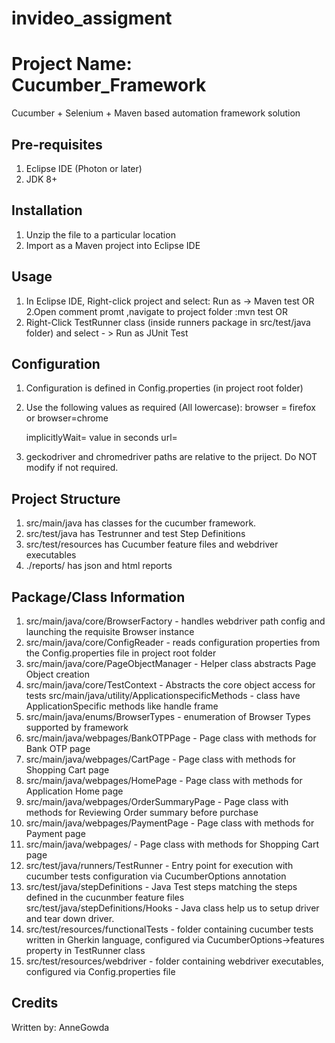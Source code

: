 # invideo_assigment
# Project Name: Cucumber_Framework

Cucumber + Selenium + Maven based automation framework solution

## Pre-requisites
1. Eclipse IDE (Photon or later)
2. JDK 8+

## Installation

1. Unzip the file to a particular location
2. Import as a Maven project into Eclipse IDE

## Usage

1. In Eclipse IDE, Right-click project and select: Run as -> Maven test
OR
2.Open comment promt ,navigate to project folder :mvn test
OR
3. Right-Click TestRunner class (inside runners package in src/test/java folder)
	and select - > Run as JUnit Test

## Configuration

1. Configuration is defined in Config.properties (in project root folder)
2. Use the following values as required (All lowercase):
	browser = firefox 
	or 
	browser=chrome 
	
	implicitlyWait=<integer> value in seconds
	url=<url to test>
3. geckodriver and chromedriver paths are relative to the priject.
	Do NOT modify if not required.

## Project Structure

1. src/main/java has classes for the cucumber framework.
2. src/test/java has Testrunner and test Step Definitions
3. src/test/resources has Cucumber feature files and webdriver executables
4. ./reports/      has json and html reports


## Package/Class Information

1. src/main/java/core/BrowserFactory - handles webdriver path config and launching the requisite Browser instance
2. src/main/java/core/ConfigReader - reads configuration properties from the Config.properties file in project root folder
3. src/main/java/core/PageObjectManager - Helper class abstracts Page Object creation
4. src/main/java/core/TestContext - Abstracts the core object access for tests
 src/main/java/utility/ApplicationspecificMethods - class have ApplicationSpecific methods like handle frame
5. src/main/java/enums/BrowserTypes - enumeration of Browser Types supported by framework
6. src/main/java/webpages/BankOTPPage - Page class with methods for Bank OTP page
7. src/main/java/webpages/CartPage - Page class with methods for Shopping Cart page
8. src/main/java/webpages/HomePage - Page class with methods for Application Home page
9. src/main/java/webpages/OrderSummaryPage - Page class with methods for Reviewing Order summary before purchase
10. src/main/java/webpages/PaymentPage - Page class with methods for Payment page
11. src/main/java/webpages/ - Page class with methods for Shopping Cart page
12. src/test/java/runners/TestRunner - Entry point for execution with cucumber tests configuration via CucumberOptions annotation
13. src/test/java/stepDefinitions - Java Test steps matching the steps defined in the cucunmber feature files
 src/test/java/stepDefinitions/Hooks - Java class help us to setup driver and tear down driver.
14. src/test/resources/functionalTests - folder containing cucumber tests written in Gherkin language, configured via CucumberOptions->features property in TestRunner class
15. src/test/resources/webdriver - folder containing webdriver executables, configured via Config.properties file

## Credits

Written by: AnneGowda

